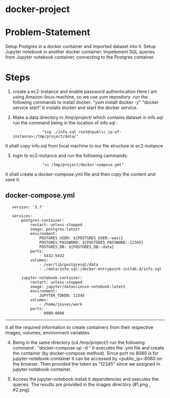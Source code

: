 # docker-project

# Problem-Statement
 Setup Postgres in a docker container and imported  dataset  into it.
 Setup Jupyter notebook in another docker container.
 Impelement SQL queries from Jupyter notebook container, connecting to the Postgres container.
 
 
 # Steps
 
1) create a ec2-instance and enable password authentication
Here  I am using Amazon-linux-machine, so we use yum repository .run the following commands to install docker:
                                   "yum install docker -y"
                                   "docker service start"
It installs docker and start the docker service.
 

2) Make a data directory in /tmp/project/  which  contains dataset in info.sql
run the command being in the location of info.sql :

                    "scp ./info.sql root@<public_ip-of-instance>:/tmp/project/data/"

It shall copy info.sql from local machine to our file structure in ec2-instance




3) login to ec2-instance and run the following cammands:
         
                    "vi /tmp/project/docker-compose.yml"


It shall create a docker-compose.yml file and then copy the content and save it.

docker-compose.yml
------------------------------------------------------

       version: '3.7'

       services:
           postgres-container:
               restart: unless-stopped
               image: postgres:latest
               environment:
                   POSTGRES_USER: ${POSTGRES_USER:-wasi}
                   POSTGRES_PASSWORD: ${POSTGRES_PASSWORD:-12345}
                   POSTGRES_DB: ${POSTGRES_DB:-data}
               ports:
                   - 5432:5432
               volumes:
                   - /var/lib/postgresql/data
                   - ./data/info.sql:/docker-entrypoint-initdb.d/info.sql

           jupyter-notebook-container:
               restart: unless-stopped
               image: jupyter/datascience-notebook:latest
               environment:
                   JUPYTER_TOKEN: 12345
               volumes:
                   - /home/joyves/work
               ports:
                   - 8080:8888


-------------------------------------------------------------
It all the required information to create containers from their respective images, volumes, environment variables.  

4) Being in the same directory (cd /tmp/project/)
run the following command :
                     "docker-compose up -d "
It executes the .yml file  and create the container (by docker-compose method). Since port no 8080 is for jupyter-notebook-container it can be accessed by 
   <public_ip>:8080 on the browser. 
Then provided the token as "12345" since we assigned in jupyter-notebook-container.

5) Access the jupyter-notebook install it dependencies and executes the queries.
The results are provided in the images directory (#1.png , #2.png).
